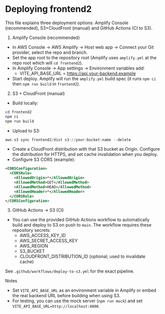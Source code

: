 # Deploying frontend2

This file explains three deployment options: Amplify Console (recommended), S3+CloudFront (manual) and GitHub Actions (CI to S3).

1) Amplify Console (recommended)

- In AWS Console -> AWS Amplify -> Host web app -> Connect your Git provider, select the repo and branch.
- Set the app root to the repository root (Amplify uses `amplify.yml` at the repo root which will `cd frontend2`).
- In Amplify Console -> App settings -> Environment variables add:
  - VITE_API_BASE_URL = https://api.your-backend.example
- Start deploy. Amplify will run the `amplify.yml` build spec (it runs `npm ci` then `npm run build` in `frontend2`).

2) S3 + CloudFront (manual)

- Build locally:
```powershell
cd frontend2
npm ci
npm run build
```
- Upload to S3:
```powershell
aws s3 sync frontend2/dist s3://your-bucket-name --delete
```
- Create a CloudFront distribution with that S3 bucket as Origin. Configure the distribution for HTTPS, and set cache invalidation when you deploy.
- Configure S3 CORS (example):
```xml
<CORSConfiguration>
  <CORSRule>
    <AllowedOrigin>*</AllowedOrigin>
    <AllowedMethod>GET</AllowedMethod>
    <AllowedMethod>HEAD</AllowedMethod>
    <AllowedHeader>*</AllowedHeader>
  </CORSRule>
</CORSConfiguration>
```

3) GitHub Actions -> S3 (CI)

- You can use the provided GitHub Actions workflow to automatically build and deploy to S3 on push to `main`. The workflow requires these repository secrets:
  - AWS_ACCESS_KEY_ID
  - AWS_SECRET_ACCESS_KEY
  - AWS_REGION
  - S3_BUCKET
  - CLOUDFRONT_DISTRIBUTION_ID (optional; used to invalidate cache)

See `.github/workflows/deploy-to-s3.yml` for the exact pipeline.

Notes
- Set `VITE_API_BASE_URL` as an environment variable in Amplify or embed the real backend URL before building when using S3.
- For testing, you can use the mock server (`npm run mock`) and set `VITE_API_BASE_URL=http://localhost:4000`.
